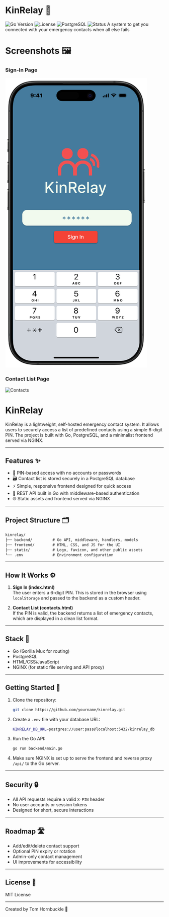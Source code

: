 # KinRelay 🔗  
![Go Version](https://img.shields.io/badge/Go-1.21-blue)
![License](https://img.shields.io/badge/license-MIT-green)
![PostgreSQL](https://img.shields.io/badge/database-PostgreSQL-blue)
![Status](https://img.shields.io/badge/status-In_Development-orange)
A system to get you connected with your emergency contacts when all else fails

# Screenshots 🖼️

### Sign-In Page
![Sign-In](./static/screenshots/signin.png)

### Contact List Page
![Contacts](./static/screenshots/contacts.png)

# KinRelay

KinRelay is a lightweight, self-hosted emergency contact system. It allows users to securely access a list of predefined contacts using a simple 6-digit PIN. The project is built with Go, PostgreSQL, and a minimalist frontend served via NGINX.

---

## Features ✨

- 🔐 PIN-based access with no accounts or passwords
- 🗃️ Contact list is stored securely in a PostgreSQL database
- ⚡ Simple, responsive frontend designed for quick access
- 🔧 REST API built in Go with middleware-based authentication
- 🌐 Static assets and frontend served via NGINX

---

## Project Structure 🗂️

```
kinrelay/
├── backend/         # Go API, middleware, handlers, models
├── frontend/        # HTML, CSS, and JS for the UI
├── static/          # Logo, favicon, and other public assets
└── .env             # Environment configuration
```

---

## How It Works ⚙️

1. **Sign In (index.html)**  
   The user enters a 6-digit PIN. This is stored in the browser using `localStorage` and passed to the backend as a custom header.

2. **Contact List (contacts.html)**  
   If the PIN is valid, the backend returns a list of emergency contacts, which are displayed in a clean list format.

---

## Stack 🧰

- Go (Gorilla Mux for routing)
- PostgreSQL
- HTML/CSS/JavaScript
- NGINX (for static file serving and API proxy)

---

## Getting Started 🚀

1. Clone the repository:
   ```bash
   git clone https://github.com/yourname/kinrelay.git
   ```

2. Create a `.env` file with your database URL:
   ```bash
   KINRELAY_DB_URL=postgres://user:pass@localhost:5432/kinrelay_db
   ```

3. Run the Go API:
   ```bash
   go run backend/main.go
   ```

4. Make sure NGINX is set up to serve the frontend and reverse proxy `/api/` to the Go server.

---

## Security 🔒

- All API requests require a valid `X-PIN` header
- No user accounts or session tokens
- Designed for short, secure interactions

---

## Roadmap 🛣️

- Add/edit/delete contact support
- Optional PIN expiry or rotation
- Admin-only contact management
- UI improvements for accessibility

---

## License 📄

MIT License

---

Created by Tom Hornbuckle 👤